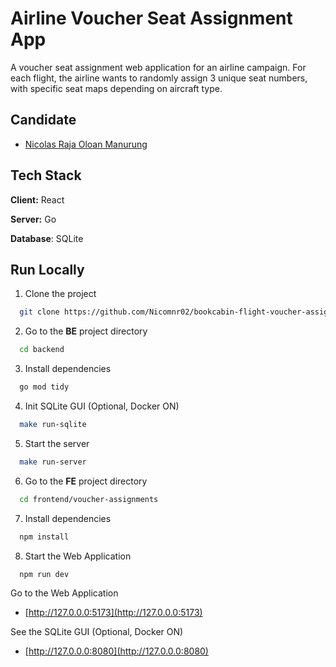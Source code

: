 
# Airline Voucher Seat Assignment App

A voucher seat assignment web application for an airline campaign. For each
flight, the airline wants to randomly assign 3 unique seat numbers, with specific seat maps
depending on aircraft type.
## Candidate

- [Nicolas Raja Oloan Manurung](https://github.com/Nicomnr02)


## Tech Stack

**Client:** React

**Server:** Go

**Database**: SQLite


## Run Locally 

1. Clone the project

```bash
  git clone https://github.com/Nicomnr02/bookcabin-flight-voucher-assignment.git
```

2. Go to the **BE** project directory

```bash
  cd backend
```

3. Install dependencies

```bash
  go mod tidy
```

4. Init SQLite GUI (Optional, Docker ON)

```bash
  make run-sqlite
```

5. Start the server

```bash
  make run-server
```


6. Go to the **FE** project directory

```bash
  cd frontend/voucher-assignments
```

7. Install dependencies

```bash
  npm install
```

8. Start the Web Application

```bash
  npm run dev
```

Go to the Web Application

-  [http://127.0.0.0:5173](http://127.0.0.0:5173)

See the SQLite GUI (Optional, Docker ON)

-  [http://127.0.0.0:8080](http://127.0.0.0:8080)

